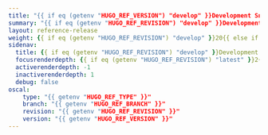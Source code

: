 ```yaml
---
title: "{{ if eq (getenv "HUGO_REF_VERSION") "develop" }}Development Snapshot Reference{{ else }}OSCAL v{{ getenv "HUGO_REF_VERSION" }} Reference{{ end }}"
summary: "{{ if eq (getenv "HUGO_REF_REVISION") "develop" }}Development Snapshot{{ else if eq (getenv "HUGO_REF_REVISION") "latest" }}Latest Release (v{{ getenv "HUGO_REF_VERSION" }}){{ else }}{{ getenv "HUGO_REF_VERSION" }}{{ end }}"
layout: reference-release
weight: {{ if eq (getenv "HUGO_REF_REVISION") "develop" }}20{{ else if eq (getenv "HUGO_REF_REVISION") "latest" }}50{{ else }}70{{ end }}
sidenav:
  title: {{ if eq (getenv "HUGO_REF_REVISION") "develop" }}Development Snapshot{{ else if eq (getenv "HUGO_REF_REVISION") "latest" }}Latest Release (v{{ getenv "HUGO_REF_VERSION" }}){{ else }}{{ getenv "HUGO_REF_VERSION" }}{{ end }}
  focusrenderdepth: {{ if eq (getenv "HUGO_REF_REVISION") "latest" }}2{{ else }}1{{ end }}
  activerenderdepth: -1
  inactiverenderdepth: 1
  debug: false
oscal:
    type: "{{ getenv "HUGO_REF_TYPE" }}"
    branch: "{{ getenv "HUGO_REF_BRANCH" }}"
    revision: "{{ getenv "HUGO_REF_REVISION" }}"
    version: "{{ getenv "HUGO_REF_VERSION" }}"
---
```

